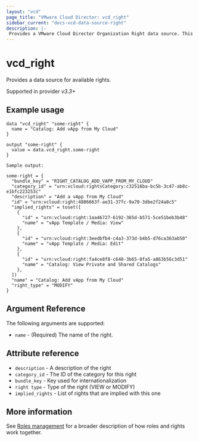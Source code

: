 ```yaml
---
layout: "vcd"
page_title: "VMware Cloud Director: vcd_right"
sidebar_current: "docs-vcd-data-source-right"
description: |-
 Provides a VMware Cloud Director Organization Right data source. This can be used to read existing rights
---
```


# vcd\_right

Provides a data source for available rights.

Supported in provider *v3.3+*

## Example usage

```hcl
data "vcd_right" "some-right" {
  name = "Catalog: Add vApp from My Cloud"
}

output "some-right" {
  value = data.vcd_right.some-right
}
```

```
Sample output:

some-right = {
  "bundle_key" = "RIGHT_CATALOG_ADD_VAPP_FROM_MY_CLOUD"
  "category_id" = "urn:vcloud:rightsCategory:c32516ba-bc5b-3c47-ab8c-e1bfc223253c"
  "description" = "Add a vApp from My Cloud"
  "id" = "urn:vcloud:right:4886663f-ae31-37fc-9a70-3dbe2f24a8c5"
  "implied_rights" = toset([
    {
      "id" = "urn:vcloud:right:1aa46727-6192-365d-b571-5ce51beb3b48"
      "name" = "vApp Template / Media: View"
    },
    {
      "id" = "urn:vcloud:right:3eedbfb4-c4a3-373d-b4b5-d76ca363ab50"
      "name" = "vApp Template / Media: Edit"
    },
    {
      "id" = "urn:vcloud:right:fa4ce8f8-c640-3b65-8fa5-a863b56c3d51"
      "name" = "Catalog: View Private and Shared Catalogs"
    },
  ])
  "name" = "Catalog: Add vApp from My Cloud"
  "right_type" = "MODIFY"
}
```

## Argument Reference

The following arguments are supported:

* `name` - (Required) The name of the right.

## Attribute reference

* `description` - A description of the right
* `category_id` - The ID of the category for this right
* `bundle_key` - Key used for internationalization
* `right type` - Type of the right (VIEW or MODIFY)
* `implied_rights` - List of rights that are implied with this one

## More information

See [Roles management](/docs/providers/vcd/guides/roles_management.html) for a broader description of how roles and
rights work together.
